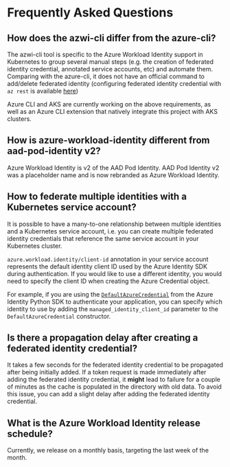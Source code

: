 # Frequently Asked Questions

## How does the azwi-cli differ from the azure-cli?

The azwi-cli tool is specific to the Azure Workload Identity support in Kubernetes to group several manual steps (e.g. the creation of federated identity credential, annotated service accounts, etc) and automate them. Comparing with the azure-cli, it does not have an official command to add/delete federated identity (configuring federated identity credential with `az rest` is available [here](https://docs.microsoft.com/en-us/azure/active-directory/develop/workload-identity-federation-create-trust))

Azure CLI and AKS are currently working on the above requirements, as well as an Azure CLI extension that natively integrate this project with AKS clusters.

## How is azure-workload-identity different from aad-pod-identity v2?

Azure Workload Identity is v2 of the AAD Pod Identity. AAD Pod Identity v2 was a placeholder name and is now rebranded as Azure Workload Identity.

## How to federate multiple identities with a Kubernetes service account?

It is possible to have a many-to-one relationship between multiple identities and a Kubernetes service account, i.e. you can create multiple
federated identity credentials that reference the same service account in your Kubernetes cluster.

`azure.workload.identity/client-id` annotation in your service account represents the default identity client ID used by the Azure Identity SDK during authentication. If you would like to use a different identity, you would need to specify the client ID when creating the Azure Credential object.

For example, if you are using the [`DefaultAzureCredential`](https://docs.microsoft.com/en-us/python/api/azure-identity/azure.identity.defaultazurecredential?view=azure-python) from the Azure Identity Python SDK to authenticate your application, you can specify which identity to use by adding the `managed_identity_client_id` parameter to the `DefaultAzureCredential` constructor.

## Is there a propagation delay after creating a federated identity credential?

It takes a few seconds for the federated identity credential to be propagated after being initially added. If a token request is made immediately after adding the federated identity credential, it **might** lead to failure for a couple of minutes as the cache is populated in the directory with old data. To avoid this issue, you can add a slight delay after adding the federated identity credential.

## What is the Azure Workload Identity release schedule?

Currently, we release on a monthly basis, targeting the last week of the month.
